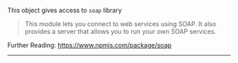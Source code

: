 
This object gives access to `soap` library

> This module lets you connect to web services using SOAP. It also
> provides a server that allows you to run your own SOAP services.

Further Reading: <https://www.npmjs.com/package/soap>

------------------------------------------------------------------------
